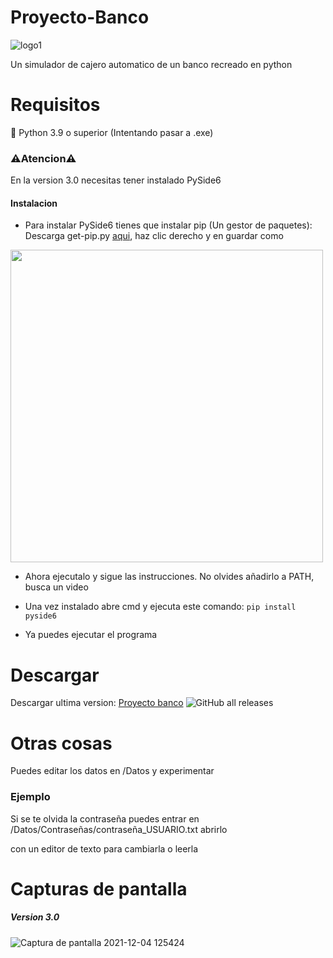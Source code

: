 # Proyecto-Banco
![logo1](https://user-images.githubusercontent.com/89478484/131533907-7a987d49-837e-4804-8c2f-4d1611db5cee.png)

Un simulador de cajero automatico de un banco recreado en python

# Requisitos
🐍 Python 3.9 o superior (Intentando pasar a .exe)

### ⚠️Atencion⚠️
En la version 3.0 necesitas tener instalado PySide6
#### Instalacion
- Para instalar PySide6 tienes que instalar pip (Un gestor de paquetes): Descarga get-pip.py [aqui](https://bootstrap.pypa.io/get-pip.py), haz clic derecho y en guardar como
<img src="https://user-images.githubusercontent.com/89478484/144708729-2f2e74cf-8ebc-4895-80b1-c48a23a3414b.png" width="500">

- Ahora ejecutalo y sigue las instrucciones. No olvides añadirlo a PATH, busca un video

- Una vez instalado abre cmd y ejecuta este comando: ``pip install pyside6``

- Ya puedes ejecutar el programa


# Descargar
Descargar ultima version:
[Proyecto banco](https://github.com/Rasphy2009/Proyecto-Banco/releases/latest) ![GitHub all releases](https://img.shields.io/github/downloads/Rasphy2009/Proyecto-Banco/total?color=%2358cced&label=Descargas%20totales&logo=python&logoColor=%23FFFF00)

# Otras cosas
Puedes editar los datos en /Datos y experimentar

### Ejemplo
Si se te olvida la contraseña puedes entrar en /Datos/Contraseñas/contraseña_USUARIO.txt abrirlo

con un editor de texto para cambiarla o leerla

# Capturas de pantalla
##### Version 3.0
![Captura de pantalla 2021-12-04 125424](https://user-images.githubusercontent.com/89478484/144708988-229ecc9c-dcd7-4b2c-bf02-667634d06da2.png)

